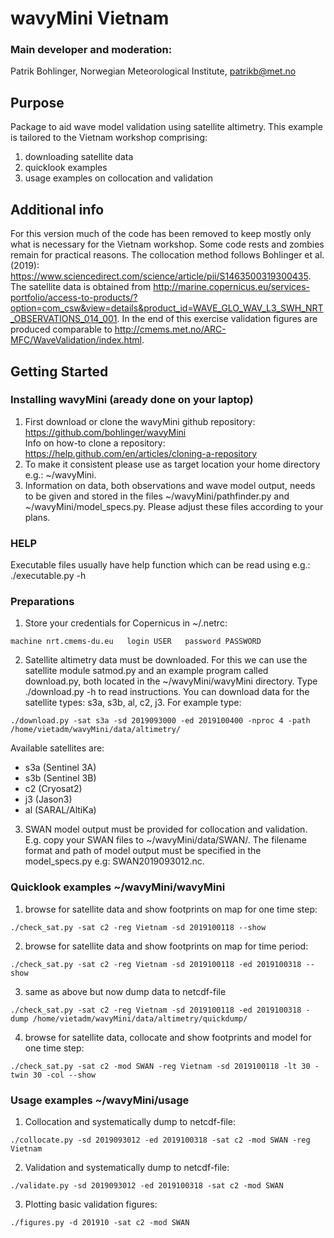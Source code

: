 # wavyMini Vietnam

### Main developer and moderation:
Patrik Bohlinger, Norwegian Meteorological Institute, patrikb@met.no

## Purpose
Package to aid wave model validation using satellite altimetry. This example is tailored to the Vietnam workshop comprising:  
1. downloading satellite data  
2. quicklook examples  
3. usage examples on collocation and validation  

## Additional info
For this version much of the code has been removed to keep mostly only what is necessary for the Vietnam workshop. Some code rests and zombies remain for practical reasons. The collocation method follows Bohlinger et al. (2019): https://www.sciencedirect.com/science/article/pii/S1463500319300435. The satellite data is obtained from http://marine.copernicus.eu/services-portfolio/access-to-products/?option=com_csw&view=details&product_id=WAVE_GLO_WAV_L3_SWH_NRT_OBSERVATIONS_014_001. In the end of this exercise validation figures are produced comparable to http://cmems.met.no/ARC-MFC/WaveValidation/index.html.

## Getting Started
### Installing wavyMini (aready done on your laptop)
1. First download or clone the wavyMini github repository: https://github.com/bohlinger/wavyMini  
Info on how-to clone a repository:
https://help.github.com/en/articles/cloning-a-repository  
2. To make it consistent please use as target location your home directory e.g.: ~/wavyMini.
3. Information on data, both observations and wave model output, needs to be given and stored in the files ~/wavyMini/pathfinder.py and ~/wavyMini/model_specs.py. Please adjust these files according to your plans.

### HELP
Executable files usually have help function which can be read using e.g.:
./executable.py -h

### Preparations
1. Store your credentials for Copernicus in ~/.netrc:  
```
machine nrt.cmems-du.eu   login USER   password PASSWORD
```
2. Satellite altimetry data must be downloaded. For this we can use the satellite module satmod.py and an example program called download.py, both located in the  ~/wavyMini/wavyMini directory. Type ./download.py -h to read instructions. You can download data for the satellite types: s3a, s3b, al, c2, j3. For example type:  
```
./download.py -sat s3a -sd 2019093000 -ed 2019100400 -nproc 4 -path /home/vietadm/wavyMini/data/altimetry/
```
Available satellites are:
- s3a (Sentinel 3A)
- s3b (Sentinel 3B)
- c2 (Cryosat2)
- j3 (Jason3)
- al (SARAL/AltiKa)
3. SWAN model output must be provided for collocation and validation. E.g. copy your SWAN files to ~/wavyMini/data/SWAN/. The filename format and path of model output must be specified in the model_specs.py e.g: SWAN2019093012.nc.

### Quicklook examples ~/wavyMini/wavyMini
1. browse for satellite data and show footprints on map for one time step:
```
./check_sat.py -sat c2 -reg Vietnam -sd 2019100118 --show
```
2. browse for satellite data and show footprints on map for time period:
```
./check_sat.py -sat c2 -reg Vietnam -sd 2019100118 -ed 2019100318 --show
```
3. same as above but now dump data to netcdf-file
```
./check_sat.py -sat c2 -reg Vietnam -sd 2019100118 -ed 2019100318 -dump /home/vietadm/wavyMini/data/altimetry/quickdump/
```
4. browse for satellite data, collocate and show footprints and model for one time step:
```
./check_sat.py -sat c2 -mod SWAN -reg Vietnam -sd 2019100118 -lt 30 -twin 30 -col --show
```

### Usage examples ~/wavyMini/usage
1. Collocation and systematically dump to netcdf-file:
```
./collocate.py -sd 2019093012 -ed 2019100318 -sat c2 -mod SWAN -reg Vietnam
```
2. Validation and systematically dump to netcdf-file:
```
./validate.py -sd 2019093012 -ed 2019100318 -sat c2 -mod SWAN
```
3. Plotting basic validation figures:
```
./figures.py -d 201910 -sat c2 -mod SWAN
```

